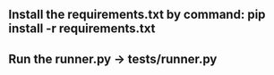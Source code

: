 ## Install the requirements.txt by command: pip install -r requirements.txt

## Run the runner.py -> tests/runner.py